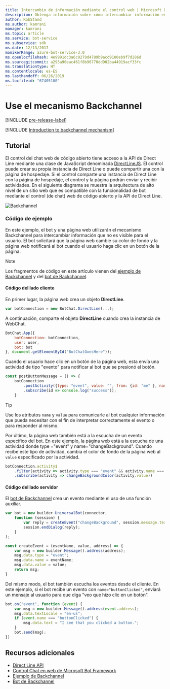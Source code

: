 ```yaml
---
title: Intercambio de información mediante el control web | Microsoft Docs
description: Obtenga información sobre cómo intercambiar información entre el bot y una página web mediante Bot Framework SDK para Node.js.
author: RobStand
ms.author: kamrani
manager: kamrani
ms.topic: article
ms.service: bot-service
ms.subservice: sdk
ms.date: 12/13/2017
monikerRange: azure-bot-service-3.0
ms.openlocfilehash: 4e9991dc3a6c9279d4789b9acd9100eb9f7d286d
ms.sourcegitcommit: a295a90eac461f8b96770dd902ba44919acf33fc
ms.translationtype: HT
ms.contentlocale: es-ES
ms.lasthandoff: 06/26/2019
ms.locfileid: "67405100"
---
```

# <a name="use-the-backchannel-mechanism"></a>Use el mecanismo Backchannel

[!INCLUDE [pre-release-label](../includes/pre-release-label-v3.md)]

[!INCLUDE [Introduction to backchannel mechanism](../includes/snippet-backchannel.md)]

## <a name="walk-through"></a>Tutorial

El control del chat web de código abierto tiene acceso a la API de Direct Line mediante una clase de JavaScript denominada <a href="https://github.com/microsoft/botframework-DirectLinejs" target="_blank">DirectLineJS</a>. El control puede crear su propia instancia de Direct Line o puede compartir una con la página de hospedaje. Si el control comparte una instancia de Direct Line con la página de hospedaje, el control y la página podrán enviar y recibir actividades. En el siguiente diagrama se muestra la arquitectura de alto nivel de un sitio web que es compatible con la funcionalidad de bot mediante el control (de chat) web de código abierto y la API de Direct Line. 

![Backchannel](../media/designing-bots/patterns/back-channel.png)

### <a name="sample-code"></a>Código de ejemplo 

En este ejemplo, el bot y una página web utilizarán el mecanismo Backchannel para intercambiar información que no es visible para el usuario. El bot solicitará que la página web cambie su color de fondo y la página web notificará al bot cuando el usuario haga clic en un botón de la página. 

> [!NOTE]
> Los fragmentos de código en este artículo vienen del <a href="https://github.com/Microsoft/BotFramework-WebChat/blob/master/samples/backchannel/index.html" target="_blank">ejemplo de Backchannel</a> y del <a href="https://github.com/ryanvolum/backChannelBot" target="_blank">bot de Backchannel</a>. 

#### <a name="client-side-code"></a>Código del lado cliente

En primer lugar, la página web crea un objeto **DirectLine**.

```javascript
var botConnection = new BotChat.DirectLine(...);
```

A continuación, comparte el objeto **DirectLine** cuando crea la instancia de WebChat.

```javascript
BotChat.App({
    botConnection: botConnection,
    user: user,
    bot: bot
}, document.getElementById("BotChatGoesHere"));
```

Cuando el usuario hace clic en un botón de la página web, esta envía una actividad de tipo "evento" para notificar al bot que se presionó el botón.

```javascript
const postButtonMessage = () => {
    botConnection
        .postActivity({type: "event", value: "", from: {id: "me" }, name: "buttonClicked"})
        .subscribe(id => console.log("success"));
    }
```

> [!TIP]
> Use los atributos `name` y `value` para comunicarle al bot cualquier información que pueda necesitar con el fin de interpretar correctamente el evento o para responder al mismo. 

Por último, la página web también está a la escucha de un evento específico del bot.
En este ejemplo, la página web está a la escucha de una actividad donde type ="event" y name="changeBackground". Cuando recibe este tipo de actividad, cambia el color de fondo de la página web al `value` especificado por la actividad. 

```javascript
botConnection.activity$
    .filter(activity => activity.type === "event" && activity.name === "changeBackground")
    .subscribe(activity => changeBackgroundColor(activity.value))
```

#### <a name="server-side-code"></a>Código del lado servidor

El <a href="https://github.com/ryanvolum/backChannelBot" target="_blank">bot de Backchannel</a> crea un evento mediante el uso de una función auxiliar.

```javascript
var bot = new builder.UniversalBot(connector, 
    function (session) {
        var reply = createEvent("changeBackground", session.message.text, session.message.address);
        session.endDialog(reply);
    }
);

const createEvent = (eventName, value, address) => {
    var msg = new builder.Message().address(address);
    msg.data.type = "event";
    msg.data.name = eventName;
    msg.data.value = value;
    return msg;
}
```

Del mismo modo, el bot también escucha los eventos desde el cliente. En este ejemplo, si el bot recibe un evento con `name="buttonClicked"`, enviará un mensaje al usuario para que diga "veo que hizo clic en un botón".

```javascript
bot.on("event", function (event) {
    var msg = new builder.Message().address(event.address);
    msg.data.textLocale = "en-us";
    if (event.name === "buttonClicked") {
        msg.data.text = "I see that you clicked a button.";
    }
    bot.send(msg);
})
```

## <a name="additional-resources"></a>Recursos adicionales

- [Direct Line API][directLineAPI]
- <a href="https://github.com/Microsoft/BotFramework-WebChat" target="_blank">Control Chat en web de Microsoft Bot Framework</a>
- <a href="https://aka.ms/v3-js-backchannel-sample" target="_blank">Ejemplo de Backchannel</a>
- <a href="https://github.com/ryanvolum/backChannelBot" target="_blank">Bot de Backchannel</a>

[directLineAPI]: https://docs.botframework.com/restapi/directline3/#navtitle
